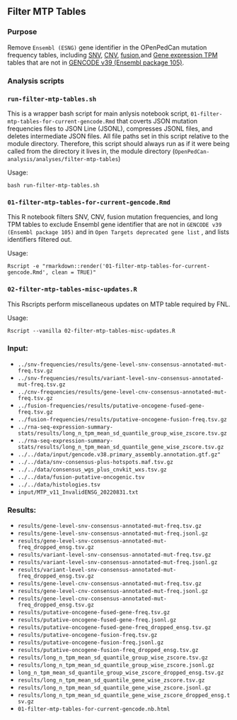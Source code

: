 ## Filter MTP Tables

### Purpose
Remove `Ensembl (ESNG)` gene identifier in the OPenPedCan mutation frequency tables, including [SNV](https://github.com/PediatricOpenTargets/OpenPedCan-analysis/tree/dev/analyses/snv-frequencies), [CNV](https://github.com/PediatricOpenTargets/OpenPedCan-analysis/tree/dev/analyses/cnv-frequencies), [fusion](https://github.com/PediatricOpenTargets/OpenPedCan-analysis/tree/dev/analyses/fusion-frequencies),and [Gene expression TPM](https://github.com/PediatricOpenTargets/OpenPedCan-analysis/tree/dev/analyses/rna-seq-expression-summary-stats) tables that are not in [GENCODE v39 (Ensembl package 105)](http://ftp.ebi.ac.uk/pub/databases/gencode/Gencode_human/release_39/).


### Analysis scripts

### `run-filter-mtp-tables.sh`
This is a wrapper bash script for main anlysis notebook script, `01-filter-mtp-tables-for-current-gencode.Rmd` that coverts JSON mutation frequencies files to JSON Line (JSONL), compresses JSONL files, and deletes intermediate JSON files. All file paths set in this script relative to the module directory. Therefore, this script should always run as if it were being called from the directory it lives in, the module directory (`OpenPedCan-analysis/analyses/filter-mtp-tables`)

Usage:
```
bash run-filter-mtp-tables.sh
```

### `01-filter-mtp-tables-for-current-gencode.Rmd`
This R notebook filters SNV, CNV, fusion mutation frequencies, and long TPM tables to exclude Ensembl gene identifier that are not in `GENCODE v39 (Ensembl package 105)` and in `Open Targets deprecated gene list` , and lists identifiers filtered out. 

Usage:
```
Rscript -e "rmarkdown::render('01-filter-mtp-tables-for-current-gencode.Rmd', clean = TRUE)"
```

### `02-filter-mtp-tables-misc-updates.R`
This Rscripts perform miscellaneous updates on MTP table required by FNL. 

Usage:
```
Rscript --vanilla 02-filter-mtp-tables-misc-updates.R
```

### Input:
- `../snv-frequencies/results/gene-level-snv-consensus-annotated-mut-freq.tsv.gz`
- `../snv-frequencies/results/variant-level-snv-consensus-annotated-mut-freq.tsv.gz`
- `../cnv-frequencies/results/gene-level-cnv-consensus-annotated-mut-freq.tsv.gz`
- `../fusion-frequencies/results/putative-oncogene-fused-gene-freq.tsv.gz`
- `../fusion-frequencies/results/putative-oncogene-fusion-freq.tsv.gz`
- `../rna-seq-expression-summary-stats/results/long_n_tpm_mean_sd_quantile_group_wise_zscore.tsv.gz`
- `../rna-seq-expression-summary-stats/results/long_n_tpm_mean_sd_quantile_gene_wise_zscore.tsv.gz`
- `../../data/input/gencode.v38.primary_assembly.annotation.gtf.gz"`
- `../../data/snv-consensus-plus-hotspots.maf.tsv.gz`
- `../../data/consensus_wgs_plus_cnvkit_wxs.tsv.gz`
- `../../data/fusion-putative-oncogenic.tsv`
- `../../data/histologies.tsv`
- `input/MTP_v11_InvalidENSG_20220831.txt`


### Results:
- `results/gene-level-snv-consensus-annotated-mut-freq.tsv.gz`
- `results/gene-level-snv-consensus-annotated-mut-freq.jsonl.gz`
- `results/gene-level-snv-consensus-annotated-mut-freq_dropped_ensg.tsv.gz`
- `results/variant-level-snv-consensus-annotated-mut-freq.tsv.gz`
- `results/variant-level-snv-consensus-annotated-mut-freq.jsonl.gz`
- `results/variant-level-snv-consensus-annotated-mut-freq_dropped_ensg.tsv.gz`
- `results/gene-level-cnv-consensus-annotated-mut-freq.tsv.gz`
- `results/gene-level-cnv-consensus-annotated-mut-freq.jsonl.gz`
- `results/gene-level-cnv-consensus-annotated-mut-freq_dropped_ensg.tsv.gz`
- `results/putative-oncogene-fused-gene-freq.tsv.gz`
- `results/putative-oncogene-fused-gene-freq.jsonl.gz`
- `results/putative-oncogene-fused-gene-freq_dropped_ensg.tsv.gz`
- `results/putative-oncogene-fusion-freq.tsv.gz`
- `results/putative-oncogene-fusion-freq.jsonl.gz`
- `results/putative-oncogene-fusion-freq_dropped_ensg.tsv.gz`
- `results/long_n_tpm_mean_sd_quantile_group_wise_zscore.tsv.gz`
- `results/long_n_tpm_mean_sd_quantile_group_wise_zscore.jsonl.gz`
- `long_n_tpm_mean_sd_quantile_group_wise_zscore_dropped_ensg.tsv.gz`
- `results/long_n_tpm_mean_sd_quantile_gene_wise_zscore.tsv.gz`
- `results/long_n_tpm_mean_sd_quantile_gene_wise_zscore.jsonl.gz`
- `results/long_n_tpm_mean_sd_quantile_gene_wise_zscore_dropped_ensg.tsv.gz`
- `01-filter-mtp-tables-for-current-gencode.nb.html`

